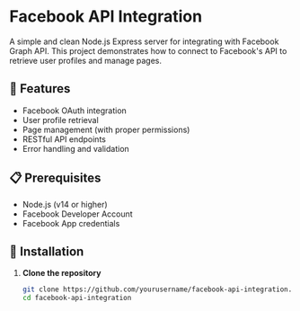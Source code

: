 # Facebook API Integration

A simple and clean Node.js Express server for integrating with Facebook Graph API. This project demonstrates how to connect to Facebook's API to retrieve user profiles and manage pages.

## 🚀 Features

- Facebook OAuth integration
- User profile retrieval
- Page management (with proper permissions)
- RESTful API endpoints
- Error handling and validation

## 📋 Prerequisites

- Node.js (v14 or higher)
- Facebook Developer Account
- Facebook App credentials

## 🔧 Installation

1. **Clone the repository**
   ```bash
   git clone https://github.com/yourusername/facebook-api-integration.git
   cd facebook-api-integration